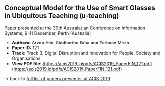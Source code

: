 ## Conceptual Model for the Use of Smart Glasses in Ubiquitous Teaching (u-teaching)

Paper presented at the 30th Australasian Conference on Information Systems, 9-11 December, Perth (Australia)
- **Authors:** Arzoo Atiq, Siddhartha Saha and Farhaan Mirza
- **Paper ID:** 121
- **Track:** Track 3. Digital Disruption and Innovation for People, Society and Organisations
- **View PDF file**: [https://acis2019.io/pdfs/ACIS2019_PaperFIN_121.pdf](https://acis2019.io/pdfs/ACIS2019_PaperFIN_121.pdf)

&rarr; back to [full list of papers presented at ACIS 2019](https://acis2019.io/)